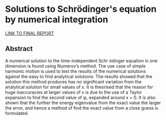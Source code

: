 # Solutions to Schrödinger's equation by numerical integration

[LINK TO FINAL REPORT](https://github.com/calumholker/schrodinger/blob/f24ef991d7f7373f8a133b3666328fc5fee156c8/Report/CO22.pdf)

## Abstract

A numerical solution to the time-independent Schr ̈odinger equation in one dimension is found using Numerov’s method. The use case of simple harmonic motion is used to test the results of the numerical solutions against the easy to find analytical solutions. The results showed that the solution this method produces has no significant variation from the analytical solution for small values of x. It is theorised that the reason for huge inaccuracies at larger values of x is due to the use of a Taylor expansion to find the second value of ψ, expanded around x = 0. It is also shown that the further the energy eigenvalue from the exact value the larger the error, and hence a method of find the exact value from a close guess is formulated.

